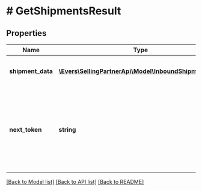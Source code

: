# # GetShipmentsResult

## Properties

Name | Type | Description | Notes
------------ | ------------- | ------------- | -------------
**shipment_data** | [**\Evers\SellingPartnerApi\Model\InboundShipmentInfo[]**](InboundShipmentInfo.md) | A list of inbound shipment information. | [optional]
**next_token** | **string** | When present and not empty, pass this string token in the next request to return the next response page. | [optional]

[[Back to Model list]](../../README.md#models) [[Back to API list]](../../README.md#endpoints) [[Back to README]](../../README.md)
